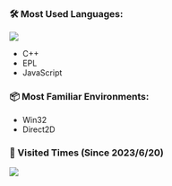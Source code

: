 ### 🛠️ Most Used Languages:
<img src="https://skillicons.dev/icons?i=cpp,js">

- C++
- EPL
- JavaScript

### 📦 Most Familiar Environments:
- Win32
- Direct2D

### 🌙 Visited Times (Since 2023/6/20)
![](https://count.getloli.com/get/@:OrigamiGamer?theme=rule34)

<!--
**OrigamiGamer/OrigamiGamer** is a ✨ _special_ ✨ repository because its `README.md` (this file) appears on your GitHub profile.

Here are some ideas to get you started:

- 🔭 I’m currently working on ...
- 🌱 I’m currently learning ...
- 👯 I’m looking to collaborate on ...
- 🤔 I’m looking for help with ...
- 💬 Ask me about ...
- 📫 How to reach me: ...
- 😄 Pronouns: ...
- ⚡ Fun fact: ...
-->
